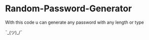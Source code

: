 # Random-Password-Generator
With this code u can generate any password with any length or type


  ¯\_(ツ)_/¯
